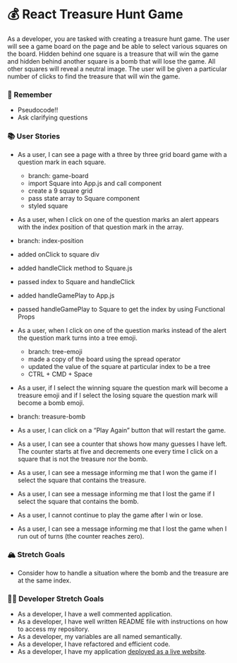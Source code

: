 # 💰 React Treasure Hunt Game

As a developer, you are tasked with creating a treasure hunt game. The user will see a game board on the page and be able to select various squares on the board. Hidden behind one square is a treasure that will win the game and hidden behind another square is a bomb that will lose the game. All other squares will reveal a neutral image. The user will be given a particular number of clicks to find the treasure that will win the game.

### 🤔 Remember

- Pseudocode!!
- Ask clarifying questions

### 📚 User Stories

- As a user, I can see a page with a three by three grid board game with a question mark in each square.
  - branch: game-board
  - import Square into App.js and call component
  - create a 9 square grid
  - pass state array to Square component
  - styled square

- As a user, when I click on one of the question marks an alert appears with the index position of that question mark in the array.
 - branch: index-position
 - added onClick to square div
 - added handleClick method to Square.js
 - passed index to Square and handleClick
 - added handleGamePlay to App.js
 - passed handleGamePlay to Square to get the index by using Functional Props

- As a user, when I click on one of the question marks instead of the alert the question mark turns into a tree emoji.
  - branch: tree-emoji
  - made a copy of the board using the spread operator
  - updated the value of the square at particular index to be a tree
  - CTRL + CMD + Space

- As a user, if I select the winning square the question mark will become a treasure emoji and if I select the losing square the question mark will become a bomb emoji.

- branch: treasure-bomb

- As a user, I can click on a “Play Again” button that will restart the game.
- As a user, I can see a counter that shows how many guesses I have left. The counter starts at five and decrements one every time I click on a square that is not the treasure nor the bomb.
- As a user, I can see a message informing me that I won the game if I select the square that contains the treasure.
- As a user, I can see a message informing me that I lost the game if I select the square that contains the bomb.
- As a user, I cannot continue to play the game after I win or lose.
- As a user, I can see a message informing me that I lost the game when I run out of turns (the counter reaches zero).

### 🏔 Stretch Goals

- Consider how to handle a situation where the bomb and the treasure are at the same index.

### 👩‍💻 Developer Stretch Goals

- As a developer, I have a well commented application.
- As a developer, I have well written README file with instructions on how to access my repository.
- As a developer, my variables are all named semantically.
- As a developer, I have refactored and efficient code.
- As a developer, I have my application [deployed as a live website](https://render.com/docs/deploy-create-react-app).
